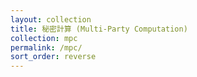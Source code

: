 ```yaml
---
layout: collection
title: 秘密計算 (Multi-Party Computation)
collection: mpc
permalink: /mpc/
sort_order: reverse
---
```

